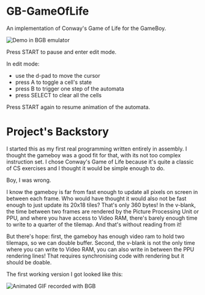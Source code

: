 # GB-GameOfLife
An implementation of Conway's Game of Life for the GameBoy.

![Demo in BGB emulator](https://media.giphy.com/media/eBfnDCcS8WgimCU7X9/giphy.gif)

Press START to pause and enter edit mode.

In edit mode:
- use the d-pad to move the cursor
- press A to toggle a cell's state
- press B to trigger one step of the automata
- press SELECT to clear all the cells

Press START again to resume animation of the automata.

# Project's Backstory
I started this as my first real programming written entirely in assembly.
I thought the gameboy was a good fit for that, with its not too complex
instruction set. I chose Conway's Game of Life because it's quite a
classic of CS exercises and I thought it would be simple enough to do.

Boy, I was wrong.

I know the gameboy is far from fast enough to update all pixels on
screen in between each frame. Who would have thought it would also
not be fast enough to just update its 20x18 tiles? That's only 360
bytes! In the v-blank, the time between two frames are rendered by
the Picture Processing Unit or PPU, and where you have access to 
Video RAM, there's barely enough time to write to a quarter of the
tilemap. And that's without reading from it!

But there's hope: first, the gameboy has enough video ram to hold
two tilemaps, so we can double buffer. Second, the v-blank is not
the only time where you can write to Video RAM, you can also write
in between the PPU rendering lines! That requires synchronising code
with rendering but it should be doable.

The first working version I got looked like this:

![Animated GIF recorded with BGB](https://media.giphy.com/media/4Zf4UukPqZzAYWIqye/giphy.gif)

